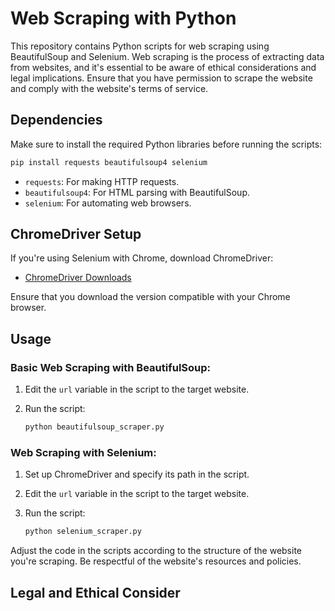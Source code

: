 


# Web Scraping with Python

This repository contains Python scripts for web scraping using BeautifulSoup and Selenium. Web scraping is the process of extracting data from websites, and it's essential to be aware of ethical considerations and legal implications. Ensure that you have permission to scrape the website and comply with the website's terms of service.

## Dependencies

Make sure to install the required Python libraries before running the scripts:

```bash
pip install requests beautifulsoup4 selenium
```

- `requests`: For making HTTP requests.
- `beautifulsoup4`: For HTML parsing with BeautifulSoup.
- `selenium`: For automating web browsers.

## ChromeDriver Setup

If you're using Selenium with Chrome, download ChromeDriver:

- [ChromeDriver Downloads](https://sites.google.com/chromium.org/driver/)

Ensure that you download the version compatible with your Chrome browser.

## Usage

### Basic Web Scraping with BeautifulSoup:

1. Edit the `url` variable in the script to the target website.
2. Run the script:

   ```bash
   python beautifulsoup_scraper.py
   ```

### Web Scraping with Selenium:

1. Set up ChromeDriver and specify its path in the script.
2. Edit the `url` variable in the script to the target website.
3. Run the script:

   ```bash
   python selenium_scraper.py
   ```

Adjust the code in the scripts according to the structure of the website you're scraping. Be respectful of the website's resources and policies.

## Legal and Ethical Consider